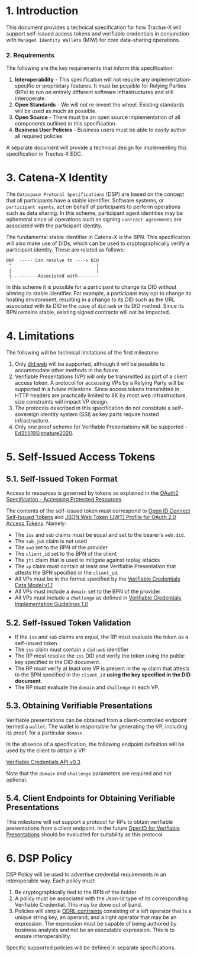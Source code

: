 # 1. Introduction

This document provides a technical specification for how Tractus-X will support self-issued access tokens and verifiable
credentials in conjunction with `Managed Identity Wallets` (MIW) for core data-sharing operations.

### 2. Requirements

The following are the key requirements that inform this specification:

1. **Interoperability** - This specification will not require any implementation-specific or proprietary features. It
   must be possible for Relying Parties (RPs) to run on entirely different software infrastructures and still
   interoperate.
1. **Open Standards** - We will not re-invent the wheel. Existing standards will be used as much as possible.
1. **Open Source** - There must be an open source implementation of all components outlined in this specification.
1. **Business User Policies** - Business users must be able to easily author all required policies

A separate document will provide a technical design for implementing this specification in Tractus-X EDC.

# 3. Catena-X Identity

The `Dataspace Protocol Specifications` (DSP) are based on the concept that all participants have a stable identifier.
Software systems, or `participant agents`, act on behalf of participants to perform operations such as data sharing. In
this scheme, participant agent identities may be ephemeral since all operations such as signing `contract agreements`
are associated with the participant identity.

The fundamental stable identifier in Catena-X is the BPN. This specification will also make use of DIDs, which can be
used to cryptographically verify a participant identity. These are related as follows:

```
BNP  ----- Can resolve to ----> DID
 ^                                |
 |                                |
 |----------Associated with--------                               
```

In this scheme it is possible for a participant to change its DID without altering its stable identifier. For example, a
participant may opt to change its hosting environment, resulting in a change to its DID such as the URL associated with
its DID in the case of `did:web` or its DID method. Since its BPN remains stable, existing signed contracts will not be
impacted.

# 4. Limitations

The following will be technical limitations of the first milestone:

1. Only [did:web](https://w3c-ccg.github.io/did-method-web/) will be supported, although it will be possible to
   accommodate other methods in the future.
2. Verifiable Presentations (VP) will only be transmitted as part of a client access token. A protocol for accessing VPs
   by a Relying Party will be supported in a future milestone. Since access tokens transmitted in HTTP headers are
   practically limited to 8K by most web infrastructure, size constraints will impact VP design.
3. The protocols described in this specification do not constitute a self-sovereign identity system (SSI) as key parts
   require hosted infrastructure.
4. Only one proof scheme for Verifiable Presentations will be
   supported - [Ed25519Signature2020](https://w3c.github.io/vc-di-eddsa/#the-ed25519signature2020-suite).

# 5. Self-Issued Access Tokens

## 5.1. Self-Issued Token Format

Access to resources is governed by tokens as explained in
the [OAuth2 Specification - Accessing Protected Resources](https://datatracker.ietf.org/doc/html/rfc6749#section-7).

The contents of the self-issued token must correspond
to [Open ID Connect Self-Issued Tokens](https://openid.net/specs/openid-connect-self-issued-v2-1_0.html#section-11)
and [JSON Web Token (JWT) Profile for OAuth 2.0 Access Tokens](https://datatracker.ietf.org/doc/html/rfc9068).
Namely:

- The `iss` and `sub` claims must be equal and set to the bearer's `web:did`.
- The `sub_jwk` claim is not used
- The `aud` set to the BPN of the provider
- The `client_id` set to the BPN of the client
- The `jti` claim that is used to mitigate against replay attacks
- The `vp` claim must contain at least one Verifiable Presentation that attests the BPN specified in the `client_id`.
- All VPs must be in the format specified by
  the [Verifiable Credentials Data Model v1.1](https://www.w3.org/TR/vc-data-model/)
- All VPs must include a `domain` set to the BPN of the provider
- All VPs must include a `challenge` as defined
  in  [Verifiable Credentials Implementation Guidelines 1.0](https://www.w3.org/TR/vc-imp-guide/#presentations)

## 5.2. Self-Issued Token Validation

- If the `iss` and `sub` claims are equal, the RP must evaluate the token as a self-issued token.
- The `iss` claim must contain a `did:web` identifier
- The RP most resolve the `iss` DID and verify the token using the public key specified in the DID document.
- The RP must verify at least one VP is present in the `vp` claim that attests to the BPN specified in
  the `client_id` **using the key specified in the DID document**.
- The RP must evaluate the `domain` and `challenge` in each VP.

## 5.3. Obtaining Verifiable Presentations

Verifiable presentations can be obtained from a client-controlled endpoint termed a `wallet`. The wallet is responsible
for generating the VP, including its proof, for a particular `domain`.

In the absence of a specification, the following endpoint definition will be used by the client to obtain a VP:

[Verifiable Credentials API v0.3](https://w3c-ccg.github.io/vc-api/#issue-credential)

Note that the `domain` and `challenge` parameters are required and not optional.

## 5.4. Client Endpoints for Obtaining Verifiable Presentations

This milestone will not support a protocol for RPs to obtain verifiable presentations from a client endpoint. In the
future [OpenID for Verifiable Presentations](https://openid.net/specs/openid-4-verifiable-presentations-1_0.html) should
be evaluated for suitability as this protocol.

# 6. DSP Policy

DSP Policy will be used to advertise credential requirements in an interoperable way. Each policy must:

1. Be cryptographically tied to the BPN of the holder
2. A policy must be associated with the Json-ld type of its corresponding Verifiable Credential. This may be done out of
   band.
3. Policies will simple [ODRL contraints](https://www.w3.org/TR/odrl-model/#constraint) consisting of a left operator
   that is a unique string key, an operand, and a right operator that may be an expression. The expression must be
   capable of being authored by business analysts and not be an executable expression. This is to ensure
   interoperability.

Specific supported policies will be defined in separate specifications.
